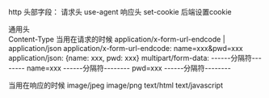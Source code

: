 http 头部字段：
请求头  use-agent
响应头  set-cookie  后端设置cookie

通用头  
Content-Type 
  当用在请求的时候  application/x-form-url-endcode | application/json
  application/x-form-url-endcode: name=xxx&pwd=xxx
  application/json: {name: xxx, pwd: xxx}
  multipart/form-data:
  ------分隔符--------
  name=xxx
  ------分隔符--------
  pwd=xxx
  ------分隔符--------

  当用在响应的时候  image/jpeg image/png text/html text/javascript

